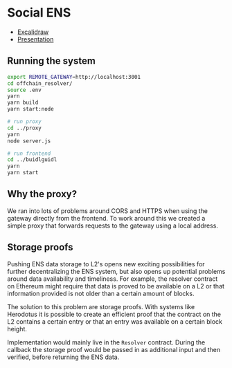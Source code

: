 # Social ENS

- [Excalidraw](https://excalidraw.com/#json=-Bnib0tvubrZUIVZrkSWQ,YdA_3LXs4U-o2UV4ityiOQ)
- [Presentation](https://docs.google.com/presentation/d/1CLFpoRBrp1Bbisu2Ri1YIvz8tq1I4X7_S5MVwPbe5Xw/edit?usp=sharing)

## Running the system

```sh
export REMOTE_GATEWAY=http://localhost:3001
cd offchain_resolver/
source .env
yarn
yarn build
yarn start:node

# run proxy
cd ../proxy
yarn
node server.js

# run frontend
cd ../buidlguidl
yarn
yarn start
```

## Why the proxy?

We ran into lots of problems around CORS and HTTPS when using the gateway directly from the frontend. To work around this we created a simple proxy that forwards requests to the gateway using a local address.

## Storage proofs

Pushing ENS data storage to L2's opens new exciting possibilities for further decentralizing the ENS system, but also opens up potential problems around data availability and timeliness. For example, the resolver contract on Ethereum might require that data is proved to be available on a L2 or that information provided is not older than a certain amount of blocks.

The solution to this problem are storage proofs. With systems like Herodotus it is possible to create an efficient proof that the contract on the L2 contains a certain entry or that an entry was available on a certain block height.

Implementation would mainly live in the `Resolver` contract. During the callback the storage proof would be passed in as additional input and then verified, before returning the ENS data.
